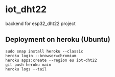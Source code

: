 # iot_dht22
backend for esp32_dht22 project

## Deployment on heroku (Ubuntu)

```
sudo snap install heroku --classic
heroku login --browser=chromium
heroku apps:create --region eu iot-dht22
git push heroku main
heroku logs --tail
```
